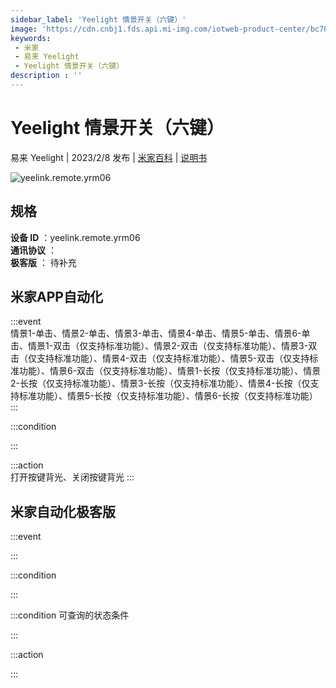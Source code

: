 ```yaml
---
sidebar_label: 'Yeelight 情景开关（六键）'
image: 'https://cdn.cnbj1.fds.api.mi-img.com/iotweb-product-center/bc7890cb1103cffa76fbed903f0499be_1670399332248.png?GalaxyAccessKeyId=AKVGLQWBOVIRQ3XLEW&Expires=9223372036854775807&Signature=/lBeuf0Swhj1yIFx4DOeAosJPbM='
keywords: 
 - 米家
 - 易来 Yeelight
 - Yeelight 情景开关（六键）
description : ''
---
```

# Yeelight 情景开关（六键）

易来 Yeelight | 2023/2/8 发布 | [米家百科](https://home.mi.com/webapp/content/baike/product/index.html?model=yeelink.remote.yrm06) | [说明书](https://home.mi.com/views/introduction.html?model=yeelink.remote.yrm06&region=cn)

![yeelink.remote.yrm06](https://cdn.cnbj1.fds.api.mi-img.com/iotweb-product-center/bc7890cb1103cffa76fbed903f0499be_1670399332248.png?GalaxyAccessKeyId=AKVGLQWBOVIRQ3XLEW&Expires=9223372036854775807&Signature=/lBeuf0Swhj1yIFx4DOeAosJPbM=)

## 规格  
> 
**设备 ID** ：yeelink.remote.yrm06  
**通讯协议** ：  
**极客版**  ： 待补充 


## 米家APP自动化  

:::event  
情景1-单击、情景2-单击、情景3-单击、情景4-单击、情景5-单击、情景6-单击、情景1-双击（仅支持标准功能）、情景2-双击（仅支持标准功能）、情景3-双击（仅支持标准功能）、情景4-双击（仅支持标准功能）、情景5-双击（仅支持标准功能）、情景6-双击（仅支持标准功能）、情景1-长按（仅支持标准功能）、情景2-长按（仅支持标准功能）、情景3-长按（仅支持标准功能）、情景4-长按（仅支持标准功能）、情景5-长按（仅支持标准功能）、情景6-长按（仅支持标准功能）
:::

:::condition  

:::

:::action   
打开按键背光、关闭按键背光
:::

## 米家自动化极客版  

:::event  

:::

:::condition  

:::

:::condition 可查询的状态条件  

:::

:::action  

:::

        
